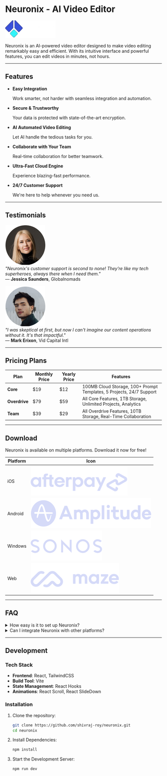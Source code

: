 # Neuronix - AI Video Editor

![Neuronix Logo](public/images/neuronix.webp)

Neuronix is an AI-powered video editor designed to make video editing remarkably easy and efficient. With its intuitive interface and powerful features, you can edit videos in minutes, not hours.

---

## Features

-  **Easy Integration**

   Work smarter, not harder with seamless integration and automation.

-  **Secure & Trustworthy**

   Your data is protected with state-of-the-art encryption.

-  **AI Automated Video Editing**

   Let AI handle the tedious tasks for you.

-  **Collaborate with Your Team**

   Real-time collaboration for better teamwork.

-  **Ultra-Fast Cloud Engine**

   Experience blazing-fast performance.

-  **24/7 Customer Support**

   We're here to help whenever you need us.

---

## Testimonials

![Jessica Saunders](public/images/testimonials/jessica-saunders.png)  
_"Neuronix's customer support is second to none! They’re like my tech superheroes, always there when I need them."_  
— **Jessica Saunders**, Globalnomads

![Mark Erixon](public/images/testimonials/mark-erixon.png)  
_"I was skeptical at first, but now I can't imagine our content operations without it. It's that impactful."_  
— **Mark Erixon**, Vid Capital Intl

---

## Pricing Plans

| Plan          | Monthly Price | Yearly Price | Features                                                             |
| ------------- | ------------- | ------------ | -------------------------------------------------------------------- |
| **Core**      | $19           | $12          | 100MB Cloud Storage, 100+ Prompt Templates, 5 Projects, 24/7 Support |
| **Overdrive** | $79           | $59          | All Core Features, 1TB Storage, Unlimited Projects, Analytics        |
| **Team**      | $39           | $29          | All Overdrive Features, 10TB Storage, Real-Time Collaboration        |

---

## Download

Neuronix is available on multiple platforms. Download it now for free!

| Platform | Icon                                          |
| -------- | --------------------------------------------- |
| iOS      | ![iOS](public/images/logos/afterpay.svg)      |
| Android  | ![Android](public/images/logos/amplitude.svg) |
| Windows  | ![Windows](public/images/logos/sonos.svg)     |
| Web      | ![Web](public/images/logos/maze.svg)          |

---

## FAQ

<details>
  <summary>How easy is it to set up Neuronix?</summary>
      Neuronix is designed to be user-friendly and easy to set up. You can get started in minutes.
</details>

<details>
  <summary>Can I integrate Neuronix with other platforms?</summary>
  Absolutely! Neuronix supports integration with various platforms to enhance your workflow.
</details>

---

## Development

### Tech Stack

-  **Frontend**: React, TailwindCSS
-  **Build Tool**: Vite
-  **State Management**: React Hooks
-  **Animations**: React Scroll, React SlideDown

### Installation

1. Clone the repository:
   ```bash
   git clone https://github.com/shivraj-roy/neuronix.git
   cd neuronix
   ```
2. Install Dependencies:
   ```bash
   npm install
   ```
3. Start the Development Server:
   ```bash
   npm run dev
   ```
